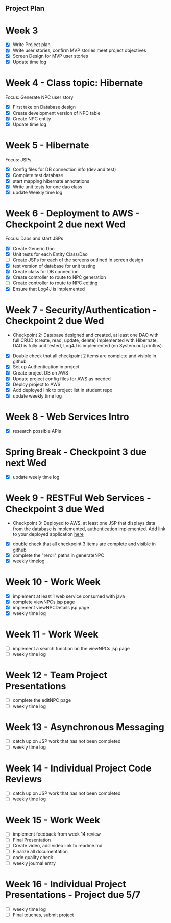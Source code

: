 ## Project Plan

# Week 3
 - [x] Write Project plan
 - [x] Write user stories, confirm MVP stories meet project objectives
 - [x] Screen Design for MVP user stories
 - [x] Update time log
 
# Week 4 - Class topic: Hibernate
Focus: Generate NPC user story
 - [x] First take on Database design
 - [x] Create development version of NPC table
 - [x] Create NPC entity
 - [x] Update time log
 
# Week 5 - Hibernate
Focus: JSPs
- [x] Config files for DB connection info (dev and test)
- [x] Complete test database
- [x] start mapping hibernate annotations
- [x] Write unit tests for one dao class
- [x] update Weekly time log

# Week 6 - Deployment to AWS - Checkpoint 2 due next Wed
Focus: Daos and start JSPs
- [x] Create Generic Dao
- [x] Unit tests for each Entity Class/Dao
- [ ] Create JSPs for each of the screens outlined in screen design
- [x] test version of database for unit testing
- [x] Create class for DB connection
- [x] Create controller to route to NPC generation
- [ ] Create controller to route to NPC editing
- [x] Ensure that Log4J is implemented

# Week 7 - Security/Authentication - Checkpoint 2 due Wed
- Checkpoint 2: Database designed and created, at least one DAO with full CRUD (create, read, update, delete) 
  implemented with Hibernate, DAO is fully unit tested, Log4J is implemented (no System.out.printlns).
- [x] Double check that all checkpoint 2 items are complete and visible in github
- [x] Set up Authentication in project
- [x] Create project DB on AWS
- [x] Update project config files for AWS as needed
- [x] Deploy project to AWS
- [x] Add deployed link to project list in student repo
- [x] update weekly time log

# Week 8 - Web Services Intro
- [x] research possible APIs

# Spring Break - Checkpoint 3 due next Wed
- [x] update weely time log

# Week 9 - RESTFul Web Services - Checkpoint 3 due Wed
- Checkpoint 3: Deployed to AWS, at least one JSP that displays data from the database is implemented, 
  authentication implemented. Add link to your deployed application [here](https://github.com/mad-ent-java-s24/student/blob/main/IndividualProjects.md)
- [x] double check that all checkpoint 3 items are complete and visible in github
- [x] complete the "reroll" paths in generateNPC
- [x] weekly timelog

# Week 10 - Work Week
- [x] implement at least 1 web service consumed with java
- [x] complete viewNPCs jsp page
- [x] implement viewNPCDetails jsp page
- [x] weekly time log

# Week 11 - Work Week
- [ ] implement a search function on the viewNPCs jsp page
- [ ] weekly time log

# Week 12 - Team Project Presentations
- [ ] complete the editNPC page
- [ ] weekly time log

# Week 13 - Asynchronous Messaging
- [ ] catch up on JSP work that has not been completed
- [ ] weekly time log

# Week 14 - Individual Project Code Reviews
- [ ] catch up on JSP work that has not been completed
- [ ] weekly time log

# Week 15 - Work Week
- [ ] implement feedback from week 14 review
- [ ] Final Presentation
- [ ] Create video, add video link to readme.md
- [ ] Finalize all documentation
- [ ] code quality check
- [ ] weekly journal entry

# Week 16 - Individual Project Presentations - Project due 5/7
- [ ] weekly time log
- [ ] Final touches, submit project 